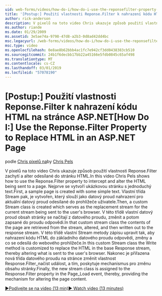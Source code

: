 ```yaml
---
uid: web-forms/videos/how-do-i/how-do-i-use-the-reponsefilter-property-to-replace-html-in-an-aspnet-page
title: '[Postup:] Použití vlastnosti Reponse.Filter k nahrazení kódu HTML na stránce ASP.NET | Dokumentace Microsoftu'
author: rick-anderson
description: V pixelů na toto video Chris ukazuje způsob použití vlastnosti Reponse.Filter zachytí a alter odesílané do stránku HTML. Ukázkovou stránku se nejprve vytvoří w...
ms.author: riande
ms.date: 01/29/2009
ms.assetid: 3e5ae74a-9798-47d8-a2b3-0d8ad42dd4bc
msc.legacyurl: /web-forms/videos/how-do-i/how-do-i-use-the-reponsefilter-property-to-replace-html-in-an-aspnet-page
msc.type: video
ms.openlocfilehash: 0e8ae8b62bbb4ac1fc7e942cf3dd0438383cb510
ms.sourcegitcommit: 24b1f6decbb17bb22a45166e5fdb0845c65af498
ms.translationtype: MT
ms.contentlocale: cs-CZ
ms.lasthandoff: 03/01/2019
ms.locfileid: "57078190"
---
```

<a name="how-do-i-use-the-reponsefilter-property-to-replace-html-in-an-aspnet-page"></a><span data-ttu-id="114c7-104">[Postup:] Použití vlastnosti Reponse.Filter k nahrazení kódu HTML na stránce ASP.NET</span><span class="sxs-lookup"><span data-stu-id="114c7-104">[How Do I:] Use the Reponse.Filter Property to Replace HTML in an ASP.NET Page</span></span>
====================
<span data-ttu-id="114c7-105">podle [Chris pixelů na](https://twitter.com/chrispels)</span><span class="sxs-lookup"><span data-stu-id="114c7-105">by [Chris Pels](https://twitter.com/chrispels)</span></span>

<span data-ttu-id="114c7-106">V pixelů na toto video Chris ukazuje způsob použití vlastnosti Reponse.Filter zachytí a alter odesílané do stránku HTML.</span><span class="sxs-lookup"><span data-stu-id="114c7-106">In this video Chris Pels shows how to use the Reponse.Filter property to intercept and alter the HTML being sent to a page.</span></span> <span data-ttu-id="114c7-107">Nejprve se vytvoří ukázkovou stránku s jednoduchý text.</span><span class="sxs-lookup"><span data-stu-id="114c7-107">First, a sample page is created with some simple text.</span></span> <span data-ttu-id="114c7-108">Vlastní třída Stream pak, je vytvořen, který slouží jako datový proud nahrazení pro aktuální datový proud odesílané do prohlížeče uživatele.</span><span class="sxs-lookup"><span data-stu-id="114c7-108">Then, a custom Stream class is created which serves as the replacement stream for the current stream being sent to the user's browser.</span></span> <span data-ttu-id="114c7-109">V této třídě vlastní datový proud obsah stránky se načítají z datového proudu, změnit a potom zapsané do proudu odpovědi.</span><span class="sxs-lookup"><span data-stu-id="114c7-109">In that custom stream class the contents of the page are retrieved from the stream, altered, and then written out to the response stream.</span></span> <span data-ttu-id="114c7-110">V této třídě vlastní Stream metody zápisu upravit tak, aby nahrazení kódu HTML do základního datového proudu odpovědi, změny a co se odesílá do webového prohlížeče.</span><span class="sxs-lookup"><span data-stu-id="114c7-110">In this custom Stream class the Write method is customized to replace the HTML in the base Response stream, thereby altering what is sent to the user's browser.</span></span> <span data-ttu-id="114c7-111">Nakonec je přiřazena nová třída datového proudu na stránce změnit vlastnost Response.Filter\_načíst událost, a tím, poskytuje mechanismus pro změnu obsahu stránky.</span><span class="sxs-lookup"><span data-stu-id="114c7-111">Finally, the new stream class is assigned to the Response.Filter property in the Page\_Load event, thereby, providing the mechanism for altering the page content.</span></span>

[<span data-ttu-id="114c7-112">&#9654;Podívejte se na video (13 min)</span><span class="sxs-lookup"><span data-stu-id="114c7-112">&#9654; Watch video (13 minutes)</span></span>](https://channel9.msdn.com/Blogs/ASP-NET-Site-Videos/how-do-i-use-the-reponsefilter-property-to-replace-html-in-an-aspnet-page)
